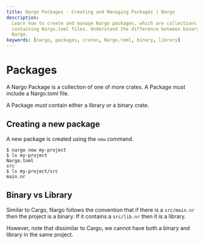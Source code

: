 ```yaml
---
title: Nargo Packages - Creating and Managing Packages | Nargo
description:
  Learn how to create and manage Nargo packages, which are collections of one or more crates
  containing Nargo.toml files. Understand the difference between binary and library packages in
  Nargo.
keywords: [nargo, packages, crates, Nargo.toml, binary, library]
---
```


# Packages

A Nargo Package is a collection of one of more crates. A Package must include a Nargo.toml file.

A Package _must_ contain either a library or a binary crate.

## Creating a new package

A new package is created using the `new` command.

```
$ nargo new my-project
$ ls my-project
Nargo.toml
src
$ ls my-project/src
main.nr
```

## Binary vs Library

Similar to Cargo, Nargo follows the convention that if there is a `src/main.nr` then the project is
a binary. If it contains a `src/lib.nr` then it is a library.

However, note that dissimilar to Cargo, we cannot have both a binary and library in the same
project.
